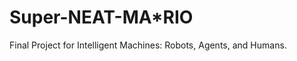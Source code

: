 Super-NEAT-MA*RIO
=================

Final Project for Intelligent Machines: Robots, Agents, and Humans.

